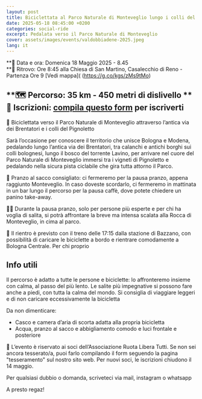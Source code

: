```yaml
---
layout: post
title: Biciclettata al Parco Naturale di Monteveglio lungo i colli del Pignoletto
date: 2025-05-18 08:45:00 +0200
categories: social-ride
excerpt: Pedalata verso il Parco Naturale di Monteveglio 
cover: assets/images/events/valdobbiadene-2025.jpeg
lang: it
---
```

**📅 Data e ora: Domenica 18 Maggio 2025 - 8.45\
**📍 Ritrovo: Ore 8:45 alla Chiesa di San Martino, Casalecchio di Reno - Partenza Ore 9 [Vedi mappa](
(https://g.co/kgs/zMs9tMo)

**🗺️ Percorso: 35 km - 450 metri di dislivello 
**📝 Iscrizioni: [compila questo form](https://forms.gle/FCEz15HYyfS6tkK29) per iscriverti
---

🌿 Biciclettata verso il Parco Naturale di Monteveglio attraverso l’antica via dei Brentatori e i colli del Pignoletto 

Sarà l’occasione per conoscere il territorio che unisce Bologna e Modena, pedalando lungo l’antica via dei Brentatori, tra calanchi e antichi borghi sui 
colli bolognesi, lungo il bosco del torrente Lavino, per arrivare nel cuore del Parco Naturale di Monteveglio immersi tra i vigneti di Pignoletto e 
pedalando nella sicura pista ciclabile che gira tutta attorno il Parco. 

🥪 Pranzo al sacco consigliato: ci fermeremo per la pausa pranzo, appena raggiunto Monteveglio. In caso doveste scordarlo, ci fermeremo in mattinata in 
un bar lungo il percorso per la pausa caffè, dove potete chiedere un panino take-away.

🚵‍♂️ Durante la pausa pranzo, solo per persone più esperte e per chi ha voglia di salita, si potrà affrontare la breve ma intensa scalata alla Rocca di 
Monteveglio, in cima al parco. 

🚆 Il rientro è previsto con il treno delle 17:15 dalla stazione di Bazzano, con possibilità di caricare le biciclette a bordo e rientrare comodamente a  
Bologna Centrale. Per chi proprio

## Info utili

Il percorso è adatto a tutte le persone e biciclette: lo affronteremo insieme con calma, al passo del più lento. Le salite più impegnative si possono fare 
anche a piedi, con tutta la calma del mondo. Si consiglia di viaggiare leggeri e di non caricare eccessivamente la bicicletta

Da non dimenticare:
* Casco e camera d’aria di scorta adatta alla propria bicicletta 
* Acqua, pranzo al sacco e abbigliamento comodo e luci frontale e posteriore

🌻 L’evento è riservato ai soci dell’Associazione Ruota Libera Tutti. Se non sei ancora tesserato/a, puoi farlo compilando il form seguendo la pagina 
"tesseramento" sul nostro sito web. Per nuovi soci, le iscrizioni chiudono il 14 maggio.

Per qualsiasi dubbio o domanda, scriveteci via mail, instagram o whatsapp

A presto regaz! 
